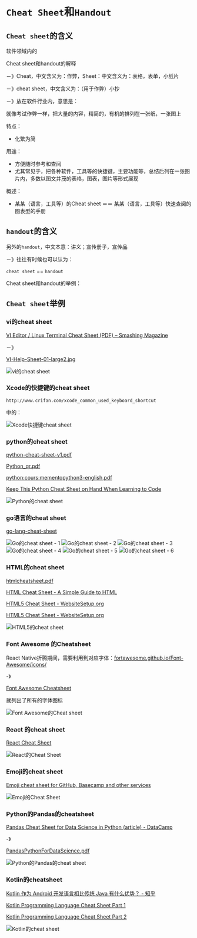 # `Cheat Sheet`和`Handout`

## `Cheat sheet`的含义
软件领域内的

Cheat sheet和handout的解释

－》Cheat，中文含义为：作弊，Sheet：中文含义为：表格，表单，小纸片

－》cheat sheet，中文含义为：（用于作弊）小抄

－》放在软件行业内，意思是：

就像考试作弊一样，把大量的内容，精简的，有机的排列在一张纸，一张图上

特点：
* 化繁为简

用途：
* 方便随时参考和查阅
* 尤其常见于，把各种软件，工具等的快捷键，主要功能等，总结后列在一张图片内，多数以图文并茂的表格，图表，图片等形式展现

概述：
* 某某（语言，工具等）的Cheat sheet ＝＝ 某某（语言，工具等）快速查阅的图表型的手册

## `handout`的含义
另外的`handout`，中文本意：讲义；宣传册子，宣传品

－》往往有时候也可以认为：

`cheat sheet` == `handout`

Cheat sheet和handout的举例：

## `Cheat sheet`举例

### vi的cheat sheet
[VI Editor / Linux Terminal Cheat Sheet (PDF) – Smashing Magazine](https://www.smashingmagazine.com/2010/05/vi-editor-linux-terminal-cheat-sheet-pdf/)

－》

[VI-Help-Sheet-01-large2.jpg](https://media-mediatemple.netdna-ssl.com/wp-content/uploads/2010/05/VI-Help-Sheet-01-large2.jpg)

![vi的cheat sheet](../assets/img/vi_cheat_sheet.png)

### Xcode的快捷键的cheat sheet

`http://www.crifan.com/xcode_common_used_keyboard_shortcut`

中的：

![Xcode快捷键cheat sheet](../assets/img/xcode_shortcut_cheat_sheet.png)

### python的cheat sheet

[python-cheat-sheet-v1.pdf](http://web.stanford.edu/class/physics91SI/handouts/python-cheat-sheet-v1.pdf)


[Python_qr.pdf](http://www.astro.up.pt/~sousasag/Python_For_Astronomers/Python_qr.pdf)

[python:cours:mementopython3-english.pdf](https://perso.limsi.fr/pointal/_media/python:cours:mementopython3-english.pdf)

[Keep This Python Cheat Sheet on Hand When Learning to Code](http://lifehacker.com/keep-this-python-cheat-sheet-on-hand-when-learning-to-c-1655521825)

![Python的cheat sheet](../assets/img/python_cheat_sheet.png)

### go语言的cheat sheet

[go-lang-cheat-sheet](https://github.com/a8m/go-lang-cheat-sheet/blob/master/golang_refcard.pdf)

![Go的cheat sheet - 1](../assets/img/go_cheat_sheet_1.jpg)
![Go的cheat sheet - 2](../assets/img/go_cheat_sheet_2.jpg)
![Go的cheat sheet - 3](../assets/img/go_cheat_sheet_3.jpg)
![Go的cheat sheet - 4](../assets/img/go_cheat_sheet_4.jpg)
![Go的cheat sheet - 5](../assets/img/go_cheat_sheet_5.jpg)
![Go的cheat sheet - 6](../assets/img/go_cheat_sheet_6.jpg)

### HTML的cheat sheet

[htmlcheatsheet.pdf](http://web.stanford.edu/group/csp/cs21/htmlcheatsheet.pdf)

[HTML Cheat Sheet - A Simple Guide to HTML](http://www.simplehtmlguide.com/cheatsheet.php)

[HTML5 Cheat Sheet - WebsiteSetup.org](http://makeawebsitehub.com/the-html-5-mega-cheat-sheet/)

[HTML5 Cheat Sheet - WebsiteSetup.org](http://websitesetup.org/html5-cheat-sheet/)

![HTML5的cheat sheet](../assets/img/html5_cheat_sheet.png)

### Font Awesome 的Cheatsheet

React Native折腾期间，需要利用到对应字体：[‎fortawesome.github.io/Font-Awesome/icons/](http://fortawesome.github.io/Font-Awesome/icons/)

-》

[Font Awesome Cheatsheet](http://fontawesome.io/cheatsheet/)

就列出了所有的字体图标

![Font Awesome的Cheat sheet](../assets/img/font_awesome_cheat_sheet.png)

### React 的cheat sheet

[React Cheat Sheet](https://ihatetomatoes.net/wp-content/uploads/2017/01/react-cheat-sheet-v1.pdf)

![React的Cheat Sheet](../assets/img/react_cheat_sheet.jpg)

### Emoji的cheat sheet

[Emoji cheat sheet for GitHub, Basecamp and other services](https://www.webpagefx.com/tools/emoji-cheat-sheet/)

![Emoji的Cheat Sheet](../assets/img/emoji_cheat_sheet.png)

### Python的Pandas的cheatsheet

[Pandas Cheat Sheet for Data Science in Python (article) - DataCamp](https://www.datacamp.com/community/blog/python-pandas-cheat-sheet)

-》

[PandasPythonForDataScience.pdf](https://s3.amazonaws.com/assets.datacamp.com/blog_assets/PandasPythonForDataScience.pdf)

![Python的Pandas的cheat sheet](../assets/img/python_for_data_science_pandas_cheat_sheet.jpg)

### Kotlin的cheatsheet

[Kotlin 作为 Android 开发语言相比传统 Java 有什么优势？ - 知乎](https://www.zhihu.com/question/37288009)

[Kotlin Programming Language Cheat Sheet Part 1](https://gist.github.com/dodyg/5823184)

[Kotlin Programming Language Cheat Sheet Part 2](https://gist.github.com/dodyg/5616605)

![Kotlin的cheat sheet](../assets/img/kotlin_cheat_sheet.png)


